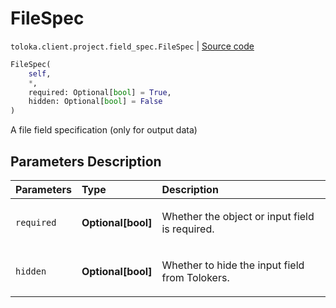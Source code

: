 # FileSpec
`toloka.client.project.field_spec.FileSpec` | [Source code](https://github.com/Toloka/toloka-kit/blob/v1.0.1/src/client/project/field_spec.py#L118)

```python
FileSpec(
    self,
    *,
    required: Optional[bool] = True,
    hidden: Optional[bool] = False
)
```

A file field specification (only for output data)

## Parameters Description

| Parameters | Type | Description |
| :----------| :----| :-----------|
`required`|**Optional\[bool\]**|<p>Whether the object or input field is required.</p>
`hidden`|**Optional\[bool\]**|<p>Whether to hide the input field from Tolokers.</p>
